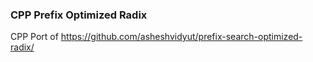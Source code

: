 ### CPP Prefix Optimized Radix
CPP Port of 
https://github.com/asheshvidyut/prefix-search-optimized-radix/
